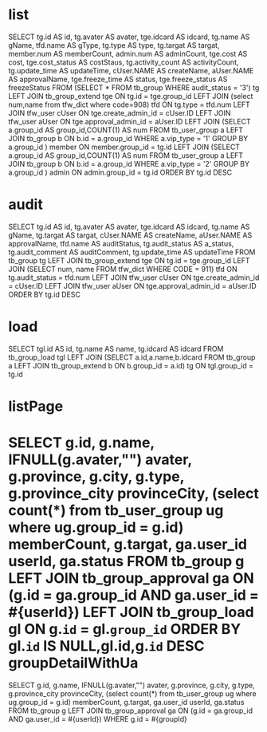 list
===
SELECT
    tg.id AS id,
    tg.avater AS avater,
    tge.idcard AS idcard,
    tg.name AS gName,
    tfd.name AS gType,
    tg.type AS type,
    tg.targat AS targat,
    member.num AS memberCount,
    admin.num AS adminCount,
    tge.cost AS cost,
    tge.cost_status AS costStaus,
    tg.activity_count AS activityCount,
    tg.update_time AS updateTime,
    cUser.NAME AS createName,
    aUser.NAME AS approvalName,
    tge.freeze_time AS status,
    tge.freeze_status AS freezeStatus
FROM (SELECT * FROM tb_group WHERE audit_status = '3') tg
    LEFT JOIN tb_group_extend tge ON tg.id = tge.group_id
    LEFT JOIN (select num,name from tfw_dict where code=908) tfd ON tg.type = tfd.num
    LEFT JOIN tfw_user cUser ON tge.create_admin_id = cUser.ID
    LEFT JOIN tfw_user aUser ON tge.approval_admin_id = aUser.ID
    LEFT JOIN (SELECT a.group_id AS group_id,COUNT(1) AS num FROM tb_user_group a LEFT JOIN tb_group b ON b.id = a.group_id WHERE a.vip_type = '1' GROUP BY a.group_id ) member ON member.group_id = tg.id
    LEFT JOIN (SELECT a.group_id AS group_id,COUNT(1) AS num FROM tb_user_group a LEFT JOIN tb_group b ON b.id = a.group_id WHERE a.vip_type = '2' GROUP BY a.group_id ) admin ON admin.group_id = tg.id
ORDER BY tg.id DESC

audit
===
SELECT
  tg.id AS id,
  tg.avater AS avater,
  tge.idcard AS idcard,
  tg.name AS gName,
  tg.targat AS targat,
  cUser.NAME AS createName,
  aUser.NAME AS approvalName,
  tfd.name AS auditStatus,
  tg.audit_status AS a_status,
  tg.audit_comment AS auditComment,
  tg.update_time AS updateTime
FROM tb_group tg
  LEFT JOIN tb_group_extend tge ON tg.id = tge.group_id
  LEFT JOIN (SELECT num, name FROM tfw_dict WHERE CODE = 911) tfd ON tg.audit_status = tfd.num
  LEFT JOIN tfw_user cUser ON tge.create_admin_id = cUser.ID
  LEFT JOIN tfw_user aUser ON tge.approval_admin_id = aUser.ID
ORDER BY tg.id DESC

load
===
SELECT
  tgl.id AS id,
  tg.name AS name,
  tg.idcard AS idcard
FROM tb_group_load tgl
LEFT JOIN (SELECT a.id,a.name,b.idcard FROM tb_group a LEFT JOIN tb_group_extend b ON b.group_id = a.id) tg ON tgl.group_id = tg.id

listPage
========
SELECT
    g.id,
    g.name,
    IFNULL(g.avater,"") avater,
    g.province,
    g.city,
    g.type,
    g.province_city provinceCity,
    (select count(*) from tb_user_group ug where ug.group_id = g.id) memberCount,
    g.targat,
    ga.user_id userId,
    ga.status
FROM
    tb_group g
LEFT JOIN
    tb_group_approval ga
ON
    (g.id = ga.group_id AND ga.user_id = #{userId})
LEFT JOIN tb_group_load gl ON g.`id` = gl.`group_id` ORDER BY gl.`id` IS NULL,gl.id,g.`id` DESC
groupDetailWithUa
=======================
SELECT
    g.id,
    g.name,
    IFNULL(g.avater,"") avater,
    g.province,
    g.city,
    g.type,
    g.province_city provinceCity,
    (select count(*) from tb_user_group ug where ug.group_id = g.id) memberCount,
    g.targat,
    ga.user_id userId,
    ga.status
FROM
    tb_group g
LEFT JOIN
    tb_group_approval ga
ON
    (g.id = ga.group_id AND ga.user_id = #{userId})
WHERE
    g.id = #{groupId}

   
